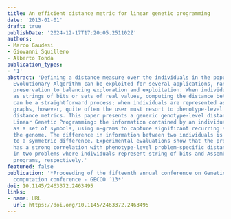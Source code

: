 ```yaml
---
title: An efficient distance metric for linear genetic programming
date: '2013-01-01'
draft: true
publishDate: '2024-12-17T17:20:05.251102Z'
authors:
- Marco Gaudesi
- Giovanni Squillero
- Alberto Tonda
publication_types:
- '1'
abstract: 'Defining a distance measure over the individuals in the population of an
  Evolutionary Algorithm can be exploited for several applications, ranging from diversity
  preservation to balancing exploration and exploitation. When individuals are encoded
  as strings of bits or sets of real values, computing the distance between any two
  can be a straightforward process; when individuals are represented as trees or linear
  graphs, however, quite often the user must resort to phenotype-level problem-specific
  distance metrics. This paper presents a generic genotype-level distance metric for
  Linear Genetic Programming: the information contained by an individual is represented
  as a set of symbols, using n-grams to capture significant recurring structures inside
  the genome. The difference in information between two individuals is evaluated resorting
  to a symmetric difference. Experimental evaluations show that the proposed metric
  has a strong correlation with phenotype-level problem-specific distance measures
  in two problems where individuals represent string of bits and Assembly-language
  programs, respectively.'
featured: false
publication: '*Proceeding of the fifteenth annual conference on Genetic and evolutionary
  computation conference - GECCO ′13*'
doi: 10.1145/2463372.2463495
links:
- name: URL
  url: https://doi.org/10.1145/2463372.2463495
---
```


